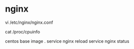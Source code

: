 # nginx

vi /etc/nginx/nginx.conf

cat /proc/cpuinfo

centos base image .
service nginx reload
service nginx status

